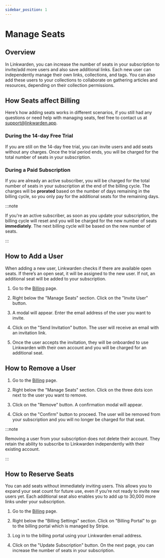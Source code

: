 ```yaml
---
sidebar_position: 1
---
```


# Manage Seats

## Overview

In Linkwarden, you can increase the number of seats in your subscription to invite/add more users and also save additional links. Each new user can independently manage their own links, collections, and tags. You can also add these users to your collections to collaborate on gathering articles and resources, depending on their collection permissions.

## How Seats affect Billing

Here’s how adding seats works in different scenarios, if you still had any questions or need help with managing seats, feel free to contact us at [support@linkwarden.app](mailto:support@linkwarden.app).

### During the 14-day Free Trial

If you are still on the 14-day free trial, you can invite users and add seats without any charges. Once the trial period ends, you will be charged for the total number of seats in your subscription.

### During a Paid Subscription

If you are already an active subscriber, you will be charged for the total number of seats in your subscription at the end of the billing cycle. The charges will be **prorated** based on the number of days remaining in the billing cycle, so you only pay for the additional seats for the remaining days.

:::note

If you're an active subscriber, as soon as you update your subscription, the billing cycle will reset and you will be charged for the new number of seats **immediately**. The next billing cycle will be based on the new number of seats.

:::

## How to Add a User

When adding a new user, Linkwarden checks if there are available open seats. If there’s an open seat, it will be assigned to the new user. If not, an additional seat will be added to your subscription.

1. Go to the [Billing](https://cloud.linkwarden.app/settings/billing) page.

2. Right below the "Manage Seats" section. Click on the "Invite User" button.

3. A modal will appear. Enter the email address of the user you want to invite.

4. Click on the "Send Invitation" button. The user will receive an email with an invitation link.

5. Once the user accepts the invitation, they will be onboarded to use Linkwarden with their own account and you will be charged for an additional seat.

## How to Remove a User

1. Go to the [Billing](https://cloud.linkwarden.app/settings/billing) page.

2. Right below the "Manage Seats" section. Click on the three dots icon next to the user you want to remove.

3. Click on the "Remove" button. A confirmation modal will appear.

4. Click on the "Confirm" button to proceed. The user will be removed from your subscription and you will no longer be charged for that seat.

:::note

Removing a user from your subscription does not delete their account. They retain the ability to subscribe to Linkwarden independently with their existing account.

:::

## How to Reserve Seats

You can add seats without immediately inviting users. This allows you to expand your seat count for future use, even if you’re not ready to invite new users yet. Each additional seat also enables you to add up to 30,000 more links under your subscription.

1. Go to the [Billing](https://cloud.linkwarden.app/settings/billing) page.

2. Right below the "Billing Settings" section. Click on "Billing Portal" to go to the billing portal which is managed by Stripe.

3. Log in to the billing portal using your Linkwarden email address.

4. Click on the "Update Subscription" button. On the next page, you can increase the number of seats in your subscription.
